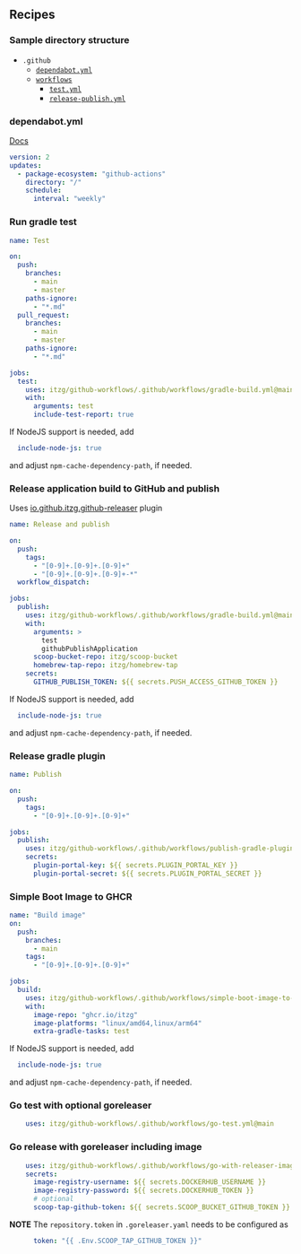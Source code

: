 
## Recipes

### Sample directory structure

- `.github`
  - [`dependabot.yml`](#dependabotyml)
  - [`workflows`](https://docs.github.com/en/actions)
    - [`test.yml`](#run-gradle-test)
    - [`release-publish.yml`](#release-application-build-to-github-and-publish)

### dependabot.yml

[Docs](https://docs.github.com/en/code-security/dependabot/dependabot-version-updates/configuration-options-for-the-dependabot.yml-file)

```yaml
version: 2
updates:
  - package-ecosystem: "github-actions"
    directory: "/"
    schedule:
      interval: "weekly"
```

### Run gradle test

```yaml
name: Test

on:
  push:
    branches:
      - main
      - master
    paths-ignore:
      - "*.md"
  pull_request:
    branches:
      - main
      - master
    paths-ignore:
      - "*.md"

jobs:
  test:
    uses: itzg/github-workflows/.github/workflows/gradle-build.yml@main
    with: 
      arguments: test
      include-test-report: true
```

If NodeJS support is needed, add
```yaml
  include-node-js: true
```
and adjust `npm-cache-dependency-path`, if needed.

### Release application build to GitHub and publish

Uses [io.github.itzg.github-releaser](https://plugins.gradle.org/plugin/io.github.itzg.github-releaser) plugin

```yaml
name: Release and publish

on:
  push:
    tags:
      - "[0-9]+.[0-9]+.[0-9]+"
      - "[0-9]+.[0-9]+.[0-9]+-*"
  workflow_dispatch:

jobs:
  publish:
    uses: itzg/github-workflows/.github/workflows/gradle-build.yml@main
    with:
      arguments: >
        test 
        githubPublishApplication
      scoop-bucket-repo: itzg/scoop-bucket
      homebrew-tap-repo: itzg/homebrew-tap
    secrets:
      GITHUB_PUBLISH_TOKEN: ${{ secrets.PUSH_ACCESS_GITHUB_TOKEN }}
```

If NodeJS support is needed, add
```yaml
  include-node-js: true
```
and adjust `npm-cache-dependency-path`, if needed.

### Release gradle plugin

```yaml
name: Publish

on:
  push:
    tags:
      - "[0-9]+.[0-9]+.[0-9]+"

jobs:
  publish:
    uses: itzg/github-workflows/.github/workflows/publish-gradle-plugin.yml@main
    secrets:
      plugin-portal-key: ${{ secrets.PLUGIN_PORTAL_KEY }}
      plugin-portal-secret: ${{ secrets.PLUGIN_PORTAL_SECRET }}
```

### Simple Boot Image to GHCR

```yaml
name: "Build image"
on:
  push:
    branches:
      - main
    tags:
      - "[0-9]+.[0-9]+.[0-9]+"

jobs:
  build:
    uses: itzg/github-workflows/.github/workflows/simple-boot-image-to-ghcr.yml@main
    with:
      image-repo: "ghcr.io/itzg"
      image-platforms: "linux/amd64,linux/arm64"
      extra-gradle-tasks: test
```

If NodeJS support is needed, add
```yaml
  include-node-js: true
```
and adjust `npm-cache-dependency-path`, if needed.

### Go test with optional goreleaser

```yaml
    uses: itzg/github-workflows/.github/workflows/go-test.yml@main
```

### Go release with goreleaser including image

```yaml
    uses: itzg/github-workflows/.github/workflows/go-with-releaser-image.yml@main
    secrets:
      image-registry-username: ${{ secrets.DOCKERHUB_USERNAME }}
      image-registry-password: ${{ secrets.DOCKERHUB_TOKEN }}
      # optional
      scoop-tap-github-token: ${{ secrets.SCOOP_BUCKET_GITHUB_TOKEN }}
```

**NOTE** The `repository.token` in `.goreleaser.yaml` needs to be configured as

```yaml
      token: "{{ .Env.SCOOP_TAP_GITHUB_TOKEN }}"
```
